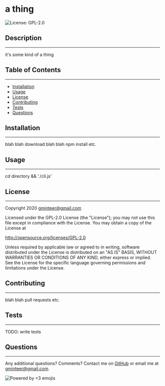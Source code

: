 # a thing

![License: GPL-2.0](https://img.shields.io/badge/license-GPL%202.0-green.svg)

###

## Description

---

it's some kind of a thing

## Table of Contents

---

- [Installation](#installation)
- [Usage](#usage)
- [License](#license)
- [Contributing](#contributing)
- [Tests](#tests)
- [Questions](#questions)

## Installation

---

blah blah download blah blah npm install etc.

## Usage

---

cd directory && './cli.js'

## License

---

Copyright 2020 gminteer@gmail.com

Licensed under the GPL-2.0 License (the "License");
you may not use this file except in compliance with the License.
You may obtain a copy of the License at

<http://opensource.org/licenses/GPL-2.0>

Unless required by applicable law or agreed to in writing, software
distributed under the License is distributed on an "AS IS" BASIS,
WITHOUT WARRANTIES OR CONDITIONS OF ANY KIND, either express or implied.
See the License for the specific language governing permissions and
limitations under the License.

## Contributing

---

blah blah pull requests etc.

## Tests

---

TODO: write tests

## Questions

---

Any additional questions? Comments? Contact me on [GitHub](https://github.com/gminteer) or email me at [gminteer@gmail.com](mailto:gminteer@gmail.com).

![Powered by <3 emojis](https://img.shields.io/badge/made%20with-%F0%9F%92%96-lightgrey.svg)

